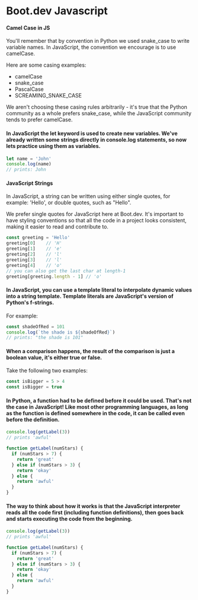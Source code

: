 # Boot.dev Javascript
#### Camel Case in JS
You'll remember that by convention in Python we used snake_case to write variable names. In JavaScript, the convention we encourage is to use camelCase.

Here are some casing examples:

- camelCase
- snake_case
- PascalCase
- SCREAMING_SNAKE_CASE

We aren't choosing these casing rules arbitrarily - it's true that the Python community as a whole prefers snake_case, while the JavaScript community tends to prefer camelCase.

#### In JavaScript the let keyword is used to create new variables. We've already written some strings directly in console.log statements, so now lets practice using them as variables.
```js
let name = 'John'
console.log(name)
// prints: John
```
#### JavaScript Strings
In JavaScript, a string can be written using either single quotes, for example: 'Hello', or double quotes, such as "Hello".

We prefer single quotes for JavaScript here at Boot.dev. It's important to have styling conventions so that all the code in a project looks consistent, making it easier to read and contribute to.
```js
const greeting = 'Hello'
greeting[0]    // 'H'
greeting[1]    // 'e'
greeting[2]    // 'l'
greeting[3]    // 'l'
greeting[4]    // 'o'
// you can also get the last char at length-1
greeting[greeting.length - 1] // 'o'
```
#### In JavaScript, you can use a template literal to interpolate dynamic values into a string template. Template literals are JavaScript's version of Python's f-strings.

For example:
```js
const shadeOfRed = 101
console.log(`the shade is ${shadeOfRed}`)
// prints: "the shade is 101"
```
 #### When a comparison happens, the result of the comparison is just a boolean value, it's either true or false.

Take the following two examples:
```js
const isBigger = 5 > 4
const isBigger = true
```
#### In Python, a function had to be defined before it could be used. That's not the case in JavaScript! Like most other programming languages, as long as the function is defined somewhere in the code, it can be called even before the definition.
```js
console.log(getLabel(3))
// prints 'awful'

function getLabel(numStars) {
  if (numStars > 7) {
    return 'great'
  } else if (numStars > 3) {
    return 'okay'
  } else {
    return 'awful'
  }
}
```
#### The way to think about how it works is that the JavaScript interpreter reads all the code first (including function definitions), then goes back and starts executing the code from the beginning.
```js
console.log(getLabel(3))
// prints 'awful'

function getLabel(numStars) {
  if (numStars > 7) {
    return 'great'
  } else if (numStars > 3) {
    return 'okay'
  } else {
    return 'awful'
  }
}

```

